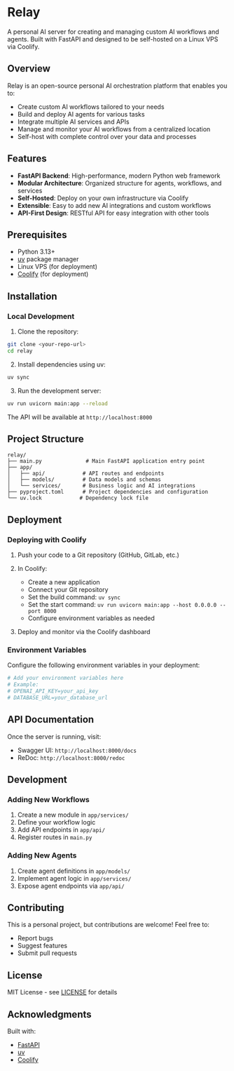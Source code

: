 # Relay

A personal AI server for creating and managing custom AI workflows and agents. Built with FastAPI and designed to be self-hosted on a Linux VPS via Coolify.

## Overview

Relay is an open-source personal AI orchestration platform that enables you to:

- Create custom AI workflows tailored to your needs
- Build and deploy AI agents for various tasks
- Integrate multiple AI services and APIs
- Manage and monitor your AI workflows from a centralized location
- Self-host with complete control over your data and processes

## Features

- **FastAPI Backend**: High-performance, modern Python web framework
- **Modular Architecture**: Organized structure for agents, workflows, and services
- **Self-Hosted**: Deploy on your own infrastructure via Coolify
- **Extensible**: Easy to add new AI integrations and custom workflows
- **API-First Design**: RESTful API for easy integration with other tools

## Prerequisites

- Python 3.13+
- [uv](https://github.com/astral-sh/uv) package manager
- Linux VPS (for deployment)
- [Coolify](https://coolify.io/) (for deployment)

## Installation

### Local Development

1. Clone the repository:
```bash
git clone <your-repo-url>
cd relay
```

2. Install dependencies using uv:
```bash
uv sync
```

3. Run the development server:
```bash
uv run uvicorn main:app --reload
```

The API will be available at `http://localhost:8000`

## Project Structure

```
relay/
├── main.py              # Main FastAPI application entry point
├── app/
│   ├── api/            # API routes and endpoints
│   ├── models/         # Data models and schemas
│   └── services/       # Business logic and AI integrations
├── pyproject.toml      # Project dependencies and configuration
└── uv.lock            # Dependency lock file
```

## Deployment

### Deploying with Coolify

1. Push your code to a Git repository (GitHub, GitLab, etc.)

2. In Coolify:
   - Create a new application
   - Connect your Git repository
   - Set the build command: `uv sync`
   - Set the start command: `uv run uvicorn main:app --host 0.0.0.0 --port 8000`
   - Configure environment variables as needed

3. Deploy and monitor via the Coolify dashboard

### Environment Variables

Configure the following environment variables in your deployment:

```bash
# Add your environment variables here
# Example:
# OPENAI_API_KEY=your_api_key
# DATABASE_URL=your_database_url
```

## API Documentation

Once the server is running, visit:
- Swagger UI: `http://localhost:8000/docs`
- ReDoc: `http://localhost:8000/redoc`

## Development

### Adding New Workflows

1. Create a new module in `app/services/`
2. Define your workflow logic
3. Add API endpoints in `app/api/`
4. Register routes in `main.py`

### Adding New Agents

1. Create agent definitions in `app/models/`
2. Implement agent logic in `app/services/`
3. Expose agent endpoints via `app/api/`

## Contributing

This is a personal project, but contributions are welcome! Feel free to:

- Report bugs
- Suggest features
- Submit pull requests

## License

MIT License - see [LICENSE](LICENSE) for details

## Acknowledgments

Built with:
- [FastAPI](https://fastapi.tiangolo.com/)
- [uv](https://github.com/astral-sh/uv)
- [Coolify](https://coolify.io/)
